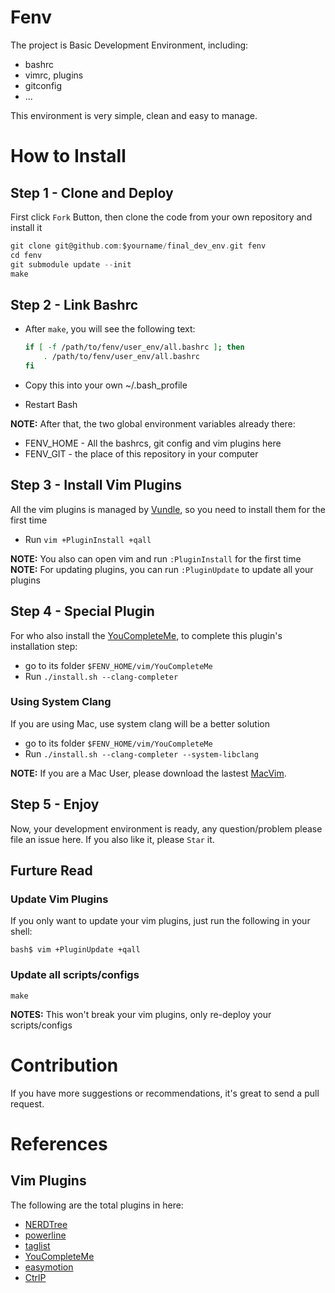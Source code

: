 # Fenv
The project is Basic Development Environment, including:
* bashrc
* vimrc, plugins
* gitconfig
* ...

This environment is very simple, clean and easy to manage.

# How to Install

## Step 1 - Clone and Deploy
First click `Fork` Button, then clone the code from your own repository and install it
```c
git clone git@github.com:$yourname/final_dev_env.git fenv
cd fenv
git submodule update --init
make
```

## Step 2 - Link Bashrc
* After `make`, you will see the following text:

    ```bash
    if [ -f /path/to/fenv/user_env/all.bashrc ]; then
        . /path/to/fenv/user_env/all.bashrc
    fi
    ```

* Copy this into your own ~/.bash_profile
* Restart Bash

**NOTE:** After that, the two global environment variables already there:
* FENV_HOME - All the bashrcs, git config and vim plugins here
* FENV_GIT - the place of this repository in your computer

## Step 3 - Install Vim Plugins
All the vim plugins is managed by [Vundle][1], so you need to install them for the first time

* Run `vim +PluginInstall +qall`

**NOTE:** You also can open vim and run `:PluginInstall` for the first time<br>
**NOTE:** For updating plugins, you can run `:PluginUpdate` to update all your plugins

## Step 4 - Special Plugin
For who also install the [YouCompleteMe][2], to complete this plugin's installation step:
* go to its folder `$FENV_HOME/vim/YouCompleteMe`
* Run `./install.sh --clang-completer`

### Using System Clang
If you are using Mac, use system clang will be a better solution<br>
* go to its folder `$FENV_HOME/vim/YouCompleteMe`
* Run `./install.sh --clang-completer --system-libclang`

**NOTE:** If you are a Mac User, please download the lastest [MacVim][3].

## Step 5 - Enjoy
Now, your development environment is ready, any question/problem please file an issue here. If you also like it, please `Star` it.

## Furture Read
### Update Vim Plugins
If you only want to update your vim plugins, just run the following in your shell:
```
bash$ vim +PluginUpdate +qall
```

### Update all scripts/configs
```
make
```

**NOTES:** This won't break your vim plugins, only re-deploy your scripts/configs

# Contribution
If you have more suggestions or recommendations, it's great to send a pull request.

# References
## Vim Plugins
The following are the total plugins in here:
* [NERDTree][4]
* [powerline][5]
* [taglist][6]
* [YouCompleteMe][2]
* [easymotion][8]
* [CtrlP][9]

[1]: https://github.com/gmarik/vundle
[2]: https://github.com/Valloric/YouCompleteMe?source=cc
[3]: https://github.com/b4winckler/macvim/releases
[4]: https://github.com/scrooloose/nerdtree
[5]: https://github.com/Lokaltog/powerline
[6]: https://github.com/vim-scripts/taglist.vim
[8]: https://github.com/Lokaltog/vim-easymotion
[9]: https://github.com/kien/ctrlp.vim
[10]: https://github.com/altercation/solarized
